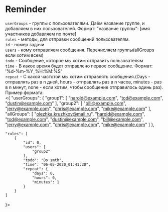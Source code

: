 # Reminder
`userGroups` - группы с пользователями. Даём название группе, и добавляем в них пользователей. Формат: "название группы": [имя участников добавляем по почте]  
`rules` - методы, для отправки сообщений пользователям.   
`id` - номер задачи   
`users` - кому отправляем сообщения. Перечисляем группы(allGroups если хотим всем)   
`todo` - Сообщение, которое мы хотим отправить пользователям   
`time` - В какое время будет отправлено первое сообщение. Формат: '%d-%m-%Y_%H:%M:%S'   
`repeat` - С какой частотой мы хотим отправлять сообщения.(Days - отправлять раз в n дней, hours - отправлять раз в n часов, minutes - раз в n минут, none - если хотим, чтобы сообщение отправилось одинь раз).
Пример формата:    
<{
    "userGroups": {
        "group1": [
            "harold@example.com",
            "tod@example.com",
            "dustin@example.com"
        ],
        "group2": [
            "bill@example.com",
            "jerry@example.com",
            "chris@example.com",
            "mike@example.com"
        ],
        "allGroups": [
            "olezhka.kruzhkov@mail.ru",
            "harold@example.com",
            "tod@example.com",
            "dustin@example.com",
            "bill@example.com",
            "jerry@example.com",
            "chris@example.com",
            "mike@example.com"
        ]
    },

    "rules": [
        {
            "id": 0,
            "users": [
                "group2"
            ],
            "todo": "Do smth",
            "time": "06-05-2020_01:41:30",
            "repeat": {
                "days": 0,
                "hours": 0,
                "minutes": 1
            }
        }
    ]
}>
